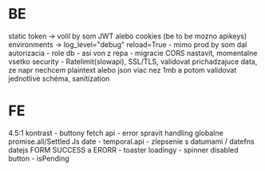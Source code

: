 # BE

static token -> volil by som JWT alebo cookies (be to be mozno apikeys)
environments -> log_level="debug" reload=True - mimo prod by som dal
autorizacia - role
db - asi von z repa - migracie
CORS nastavit, momentalne vsetko
security - Ratelimit(slowapi), SSL/TLS, validovat prichadzajuce data, ze napr nechcem plaintext alebo json viac nez 1mb a potom validovat jednotlivé schéma, sanitization

# FE

4.5:1 kontrast - buttony
fetch api - error spravit handling globalne
promise.all/Settled
Js date - temporal.api - zlepsenie s datumami / datefns datejs
FORM SUCCESS a ERORR - toaster
loadingy - spinner
disabled button - isPending
